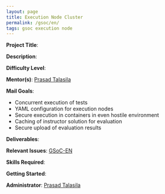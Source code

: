 ```yaml
---
layout: page
title: Execution Node Cluster
permalink: /gsoc/en/
tags: gsoc execution node
---
```

**Project Title**:

**Description**:

**Difficulty Level**:

**Mentor(s)**: [Prasad Talasila](https://github.com/prasadtalasila)

**Mail Goals**:
* Concurrent execution of tests
* YAML configuration for execution nodes
* Secure execution in containers in even hostile environment
* Caching of instructor solution for evaluation
* Secure upload of evaluation results

**Deliverables**:

**Relevant Issues**: [GSoC-EN](https://github.com/AutolabJS/AutolabJS/labels/GSoC-EN)

**Skills Required**:

**Getting Started**:

**Administrator**: [Prasad Talasila](http://prasad.talasila.in)

